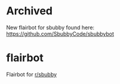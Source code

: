 # Archived
New flairbot for sbubby found here: https://github.com/SbubbyCode/sbubbybot

# flairbot
Flairbot for [r/sbubby](https://reddit.com/r/sbubby)

